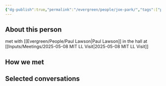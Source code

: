 ```yaml
---
{"dg-publish":true,"permalink":"/evergreen/people/joe-park/","tags":["people"]}
---
```


## About this person
met with [[Evergreen/People/Paul Lawson\|Paul Lawson]] in the hall at [[Inputs/Meetings/2025-05-08 MIT LL Visit\|2025-05-08 MIT LL Visit]]

## How we met


## Selected conversations
